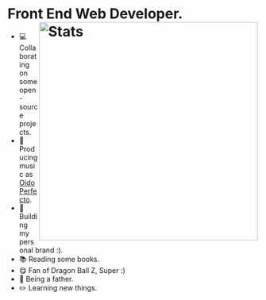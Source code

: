 # Front End Web Developer. <img src="https://github-readme-stats.vercel.app/api?username=anthuanvasquez&show_icons=true&hide_border=true&count_private=true" alt="Stats" width="440" align="right">

- 💻 Collaborating on some open-source projects.
- 🎹 Producing music as <a href="https://oidoperfecto.net/">Oido Perfecto</a>.
- 📱 Building my personal brand :).
- 📚 Reading some books.
- 😋 Fan of Dragon Ball Z, Super :)
- 👶 Being a father.
- ✏️ Learning new things.
